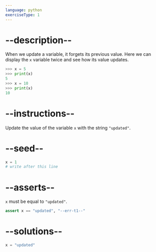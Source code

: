 ```yaml
---
language: python
exerciseType: 1
---
```


# --description--

When we update a variable, it forgets its previous value. Here we can display the `x` variable twice and see how its value updates.
```python
>>> x = 5
>>> print(x)
5
>>> x = 10
>>> print(x)
10
```

# --instructions--

Update the value of the variable `x` with the string `"updated"`.

# --seed--

```python
x = 1
# write after this line
```

# --asserts--

`x` must be equal to `"updated"`.

```python
assert x == "updated", "--err-t1--"
```

# --solutions--

```python
x = "updated"
```
